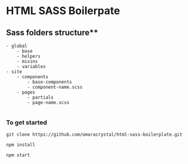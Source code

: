 # HTML SASS Boilerpate

## Sass folders structure**
```
- global
    - base
    - helpers
    - mixins
    - variables
- site
    - components
        - base-components
        - component-name.scss
    - pages
        - partials
        - page-name.scss
		
```

### To get started

```
git clone https://github.com/omaracrystal/html-sass-boilerplate.git
```
```
npm install
```
```
npm start
```

